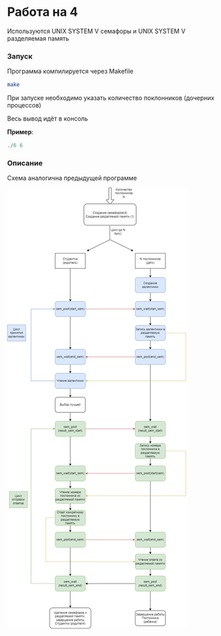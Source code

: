 # Работа на 4

Используются UNIX SYSTEM V семафоры и UNIX SYSTEM V разделяемая память

### Запуск
Программа компилируется через Makefile
```bash
make
```
При запуске необходимо указать количество поклонников (дочерних процессов)

Весь вывод идёт в консоль

**Пример**:
```c
./6 6
```

### Описание
Схема аналогична предыдущей программе

![Схема](./schema/schema4.png)

